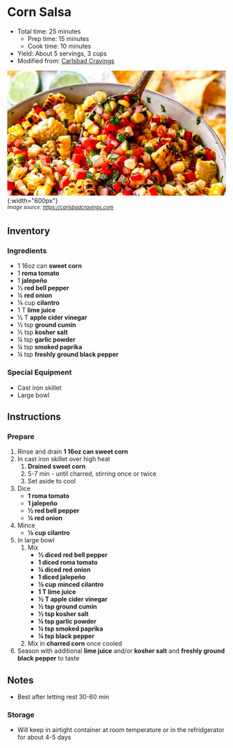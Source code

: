 # Corn Salsa

- Total time: 25 minutes
    - Prep time: 15 minutes
    - Cook time: 10 minutes
- Yield: About 5 servings, 3 cups
- Modified from: [Carlsbad Cravings](https://carlsbadcravings.com/corn-salsa/)

![](./hero.jpg){:width="600px"}
<br />
_<sup>Image source: <https://carlsbadcravings.com></sup>_

## Inventory

### Ingredients

- 1 16oz can **sweet corn**
- 1 **roma tomato**
- 1 **jalepeño**
- ½ **red bell pepper**
- ¼ **red onion**
- ⅛ cup **cilantro**
- 1 T **lime juice**
- ½ T **apple cider vinegar**
- ½ tsp **ground cumin**
- ½ tsp **kosher salt**
- ¼ tsp **garlic powder**
- ¼ tsp **smoked paprika**
- ¼ tsp **freshly ground black pepper**

### Special Equipment

- Cast iron skillet
- Large bowl

## Instructions

### Prepare

1. Rinse and drain **1 16oz can sweet corn**
1. In cast iron skillet over high heat
    1. **Drained sweet corn**
    1. 5-7 min - until charred, stirring once or twice
    1. Set aside to cool
1. Dice
    - **1 roma tomato**
    - **1 jalepeño**
    - **½ red bell pepper**
    - **¼ red onion**
1. Mince
    - **⅛ cup cilantro**
1. In large bowl
    1. Mix
        - **½ diced red bell pepper**
        - **1 diced roma tomato**
        - **¼ diced red onion**
        - **1 diced jalepeño**
        - **⅛ cup minced cilantro**
        - **1 T lime juice**
        - **½ T apple cider vinegar**
        - **½ tsp ground cumin**
        - **½ tsp kosher salt**
        - **¼ tsp garlic powder**
        - **¼ tsp smoked paprika**
        - **¼ tsp black pepper**
    1. Mix in **charred corn** once cooled
1. Season with additional **lime juice** and/or **kosher salt** and **freshly ground black pepper** to taste

## Notes

- Best after letting rest 30-60 min

### Storage

- Will keep in airtight container at room temperature or in the refridgerator for about 4-5 days
